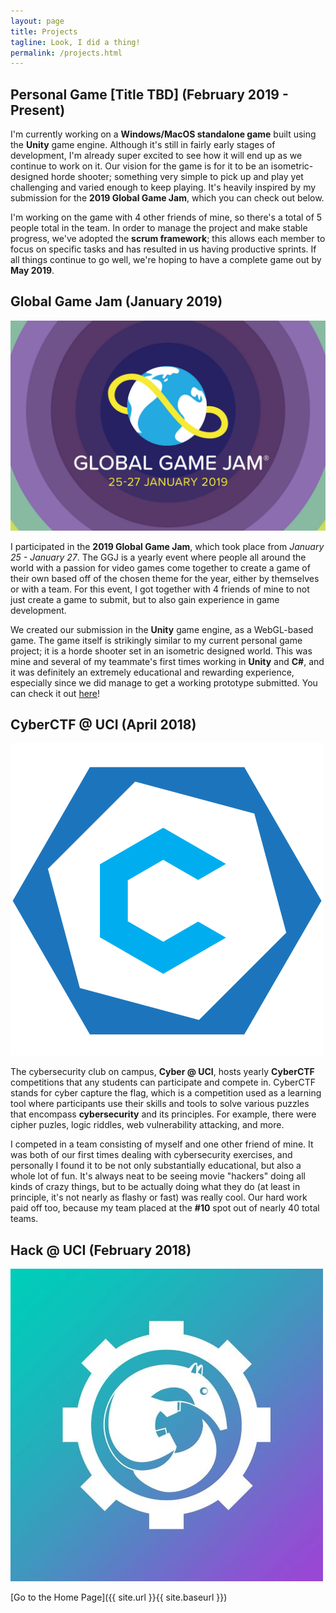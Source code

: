 ```yaml
---
layout: page
title: Projects
tagline: Look, I did a thing!
permalink: /projects.html
---
```


## Personal Game [Title TBD] (February 2019 - Present)
I'm currently working on a **Windows/MacOS standalone game** built using the **Unity** game engine. Although it's still in fairly early stages of development, I'm already super excited to see how it will end up as we continue to work on it. Our vision for the game is for it to be an isometric-designed horde shooter; something very simple to pick up and play yet challenging and varied enough to keep playing. It's heavily inspired by my submission for the **2019 Global Game Jam**, which you can check out below.

I'm working on the game with 4 other friends of mine, so there's a total of 5 people total in the team. In order to manage the project and make stable progress, we've adopted the **scrum framework**; this allows each member to focus on specific tasks and has resulted in us having productive sprints. If all things continue to go well, we're hoping to have a complete game out by **May 2019**.


## Global Game Jam (January 2019)
![Global Game Jam 2019](/assets/pictures/GGJ.jpg)

I participated in the **2019 Global Game Jam**, which took place from *January 25 - January 27*. The GGJ is a yearly event where people all around the world with a passion for video games come together to create a game of their own based off of the chosen theme for the year, either by themselves or with a team. For this event, I got together with 4 friends of mine to not just create a game to submit, but to also gain experience in game development.

We created our submission in the **Unity** game engine, as a WebGL-based game. The game itself is strikingly similar to my current personal game project; it is a horde shooter set in an isometric designed world. This was mine and several of my teammate's first times working in **Unity** and **C#**, and it was definitely an extremely educational and rewarding experience, especially since we did manage to get a working prototype submitted. You can check it out [here](https://globalgamejam.org/2019/games/alone-dark-0)!


## CyberCTF @ UCI (April 2018)
![Cyber@UCI](/assets/pictures/Cyber@UCI_logo.png)

The cybersecurity club on campus, **Cyber @ UCI**, hosts yearly **CyberCTF** competitions that any students can participate and compete in. CyberCTF stands for cyber capture the flag, which is a competition used as a learning tool where participants use their skills and tools to solve various puzzles that encompass **cybersecurity** and its principles. For example, there were cipher puzles, logic riddles, web vulnerability attacking, and more.

I competed in a team consisting of myself and one other friend of mine. It was both of our first times dealing with cybersecurity exercises, and personally I found it to be not only substantially educational, but also a whole lot of fun. It's always neat to be seeing movie "hackers" doing all kinds of crazy things, but to be actually doing what they do (at least in principle, it's not nearly as flashy or fast) was really cool. Our hard work paid off too, because my team placed at the **\#10** spot out of nearly 40 total teams.


## Hack @ UCI (February 2018)
![Hack@UCI](/assets/pictures/Hack@UCI_logo.jpg)




[Go to the Home Page]({{ site.url }}{{ site.baseurl }})
